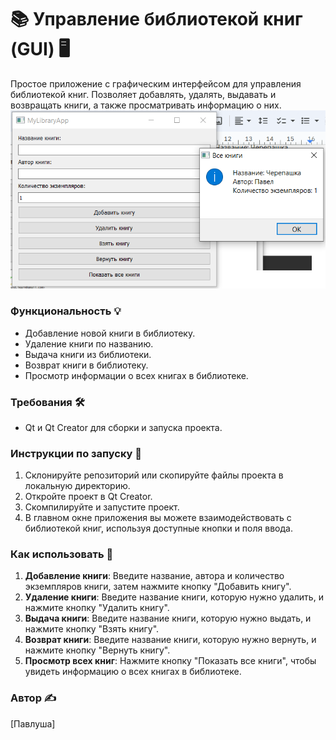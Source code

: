 # 📚 Управление библиотекой книг (GUI) 🖥️

Простое приложение с графическим интерфейсом для управления библиотекой книг. Позволяет добавлять, удалять, выдавать и возвращать книги, а также просматривать информацию о них.
![Иллюстрация к проекту](1.png)
### Функциональность 💡

- Добавление новой книги в библиотеку.
- Удаление книги по названию.
- Выдача книги из библиотеки.
- Возврат книги в библиотеку.
- Просмотр информации о всех книгах в библиотеке.

### Требования 🛠️

- Qt и Qt Creator для сборки и запуска проекта.

### Инструкции по запуску 🚀

1. Склонируйте репозиторий или скопируйте файлы проекта в локальную директорию.
2. Откройте проект в Qt Creator.
3. Скомпилируйте и запустите проект.
4. В главном окне приложения вы можете взаимодействовать с библиотекой книг, используя доступные кнопки и поля ввода.

### Как использовать 📘

1. **Добавление книги**: Введите название, автора и количество экземпляров книги, затем нажмите кнопку "Добавить книгу".
2. **Удаление книги**: Введите название книги, которую нужно удалить, и нажмите кнопку "Удалить книгу".
3. **Выдача книги**: Введите название книги, которую нужно выдать, и нажмите кнопку "Взять книгу".
4. **Возврат книги**: Введите название книги, которую нужно вернуть, и нажмите кнопку "Вернуть книгу".
5. **Просмотр всех книг**: Нажмите кнопку "Показать все книги", чтобы увидеть информацию о всех книгах в библиотеке.

### Автор ✍️

[Павлуша]

